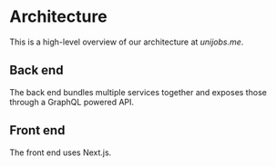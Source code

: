 # Architecture

This is a high-level overview of our architecture at _unijobs.me_.

## Back end

The back end bundles multiple services together and exposes those through a GraphQL powered API.

## Front end

The front end uses Next.js.